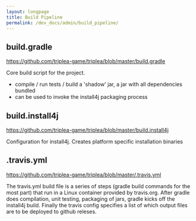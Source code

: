 ```yaml
---
layout: longpage
title: Build Pipeline
permalink: /dev_docs/admin/build_pipeline/
---
```


## build.gradle
https://github.com/triplea-game/triplea/blob/master/build.gradle

Core build script for the project.
- compile / run tests / build a 'shadow' jar, a jar with all dependencies bundled
- can be used to invoke the install4j packaging process

## build.install4j
https://github.com/triplea-game/triplea/blob/master/build.install4j

Configuration for install4j. Creates platform specific installation binaries

## .travis.yml
https://github.com/triplea-game/triplea/blob/master/.travis.yml

The travis.yml build file is a series of steps (gradle build commands for the most part) that run in a Linux container provided by travis.org. After gradle does compilation, unit testing, packaging of jars, gradle kicks off the install4j build. Finally the travis config specifies a list of which output files are to be deployed to github releses.
